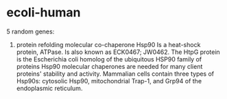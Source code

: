 # ecoli-human
5 random genes:
  1. protein refolding molecular co-chaperone Hsp90
    Is a heat-shock protein, ATPase. Is also known as ECK0467; JW0462. The HtpG protein is the Escherichia coli homolog of the ubiquitous HSP90 family of proteins 
    Hsp90 molecular chaperones are needed for many client proteins' stability and activity. Mammalian cells contain three types of Hsp90s: cytosolic Hsp90, mitochondrial Trap-1, and Grp94 of the endoplasmic reticulum.
    
